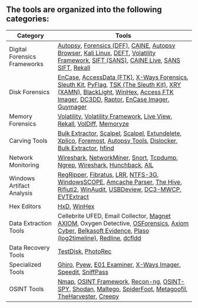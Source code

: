 ## The tools are organized into the following categories:

| Category                | Tools                                                                                                                     |
|-------------------------|---------------------------------------------------------------------------------------------------------------------------|
| Digital Forensics Frameworks | [Autopsy](https://www.sleuthkit.org/autopsy/), [Forensics (DFF)](https://www.digital-forensic.org/), [CAINE](https://www.caine-live.net/), [Autopsy Browser](https://www.sleuthkit.org/autopsy/), [Kali Linux](https://www.kali.org/), [DEFT](https://www.deftlinux.net/), [Volatility Framework](https://www.volatilityfoundation.org/), [SIFT (SANS)](https://digital-forensics.sans.org/community/downloads), [CAINE Live](https://www.caine-live.net/), [SANS SIFT](https://digital-forensics.sans.org/community/downloads), [Rekall](https://www.rekall-forensic.com/) |
| Disk Forensics          | [EnCase](https://www.opentext.com/products-and-solutions/products/security/substance/substance-forensics), [AccessData (FTK)](https://www.accessdata.com/products-services/forensic-toolkit-ftk), [X-Ways Forensics](https://www.x-ways.net/forensics/), [Sleuth Kit](https://www.sleuthkit.org/), [PyFlag](https://sourceforge.net/projects/pyflag/), [TSK (The Sleuth Kit)](https://www.sleuthkit.org/sleuthkit/), [XRY (XAMN)](https://www.msab.com/), [BlackLight](https://www.blackbagtech.com/products/blacklight/), [WinHex](https://www.x-ways.net/winhex/), [Access FTK Imager](https://www.accessdata.com/products-services/forensic-toolkit-ftk), [DC3DD](https://github.com/Sirius-Lu/dc3dd), [Raptor](https://github.com/ernw/raptor), [EnCase Imager](https://www.guidancesoftware.com/encase-forensic), [Guymager](https://sourceforge.net/projects/guymager/) |
| Memory Forensics        | [Volatility](https://www.volatilityfoundation.org/), [Volatility Framework](https://www.volatilityfoundation.org/), [Live View](https://github.com/gregor-maier/liveview), [Rekall](https://www.rekall-forensic.com/), [VolDiff](https://github.com/aim4r/VolDiff), [Memoryze](https://www.fireeye.com/services/freeware/memoryze.html) |
| Carving Tools           | [Bulk Extractor](https://github.com/simsong/bulk_extractor), [Scalpel](https://github.com/sleuthkit/scalpel), [Scalpel](https://github.com/sleuthkit/scalpel), [Extundelete](https://github.com/jbd/extundelete), [Xplico](https://www.xplico.org/), [Foremost](https://github.com/korczis/foremost), [Autopsy Tools](https://www.sleuthkit.org/autopsy/), [Dislocker](https://github.com/Aorimn/dislocker), [Bulk Extractor](https://github.com/simsong/bulk_extractor), [hfind](https://github.com/504ensicsLabs/Hfind) |
| Network Monitoring      | [Wireshark](https://www.wireshark.org/), [NetworkMiner](https://www.netresec.com/?page=NetworkMiner), [Snort](https://www.snort.org/), [Tcpdump](https://www.tcpdump.org/), [Ngrep](https://github.com/jpr5/ngrep), [Wireshark](https://www.wireshark.org/), [Hunchback](https://github.com/nccgroup/hunchback), [AIL](https://www.ail-project.com/) |
| Windows Artifact Analysis | [RegRipper](https://github.com/keydet89/RegRipper3.0), [Fibratus](https://github.com/rabbitstack/fibratus), [LRR](https://github.com/iayanpahwa/lrr), [NTFS-3G](https://www.tuxera.com/community/open-source-ntfs-3g/), [WindowsSCOPE](https://www.windowsscope.com/), [Amcache Parser](https://github.com/EricZimmerman/AmcacheParser), [The Hive](https://github.com/TheHive-Project/TheHive), [Rifiuti2](https://github.com/abelcheung/rifiuti2), [WinAudit](https://www.parmavex.co.uk/), [USBDeview](https://www.nirsoft.net/utils/usb_devices_view.html), [DC3-MWCP](https://github.com/CyberDefenseInstitute/dc3-mwcp), [EVTExtract](https://github.com/williballenthin/EVTXtract) |
| Hex Editors             | [HxD](https://mh-nexus.de/en/hxd/), [WinHex](https://www.x-ways.net/winhex/)                                                  |
| Data Extraction Tools   | Cellebrite UFED, Email Collector, [Magnet AXIOM](https://www.magnetforensics.com/products/magnet-axiom/), Oxygen Detective, [OSForensics](https://www.osforensics.com/), [Axiom Cyber](https://www.magnetforensics.com/products/magnet-axiom-cyber/), [Belkasoft Evidence](https://belkasoft.com/), [Plaso (log2timeline)](https://github.com/log2timeline/plaso), [Redline](https://www.fireeye.com/services/freeware/redline.html), [dcfldd](https://github.com/Homebrew/formulae/blob/master/Formula/dcfldd.rb) |
| Data Recovery Tools     | [TestDisk](https://www.cgsecurity.org/wiki/TestDisk), [PhotoRec](https://www.cgsecurity.org/wiki/PhotoRec)               |
| Specialized Tools       | [Ghiro](https://github.com/ghirensics/ghiro), [Pyew](https://github.com/joxeankoret/pyew), [E01 Examiner](https://www.easymetadata.com/), [X-Ways Imager](https://www.x-ways.net/winhex/), [Speedit](https://github.com/seytonic/speedit), [SniffPass](https://www.nirsoft.net/utils/password_sniffer.html) |
| OSINT Tools             | [Nmap](https://nmap.org/), [OSINT Framework](https://osintframework.com/), [Recon-ng](https://github.com/lanmaster53/recon-ng), [OSINT-SPY](https://github.com/SharadKumar97/OSINT-SPY), [Shodan](https://www.shodan.io/), [Maltego](https://www.maltego.com/), [SpiderFoot](https://www.spiderfoot.net/), [Metagoofil](https://github.com/laramies/metagoofil), [TheHarvester](https://github.com/laramies/theHarvester), [Creepy](https://github.com/ilektrojohn/creepy) |
